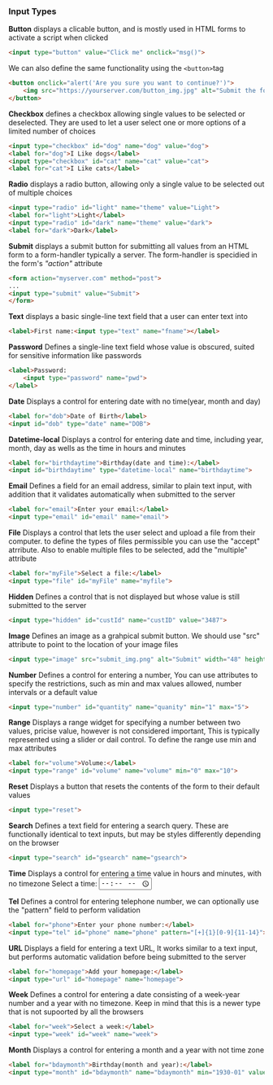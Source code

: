 ### Input Types

**Button**
displays a clicable button, and is mostly used in HTML forms to activate a script when clicked
```html
<input type="button" value="Click me" onclick="msg()">
```

We can also define the same functionality using the <code>&#60;button&#62;</code>tag

```html
<button onclick="alert('Are you sure you want to continue?')">
    <img src="https://yourserver.com/button_img.jpg" alt="Submit the form" height="64" width="64">
</button>
```

**Checkbox**
defines a checkbox allowing single values to be selected or deselected. They are used to let a user select one or more options of a limited number of choices
```html
<input type="checkbox" id="dog" name="dog" value="dog">
<label for="dog">I Like dogs</label>
<input type="checkbox" id="cat" name="cat" value="cat">
<label for="cat">I Like cats</label>
```

**Radio**
displays a radio button, allowing only a single value to be selected out of multiple choices
```html
<input type="radio" id="light" name="theme" value="Light">
<label for="light">Light</label>
<input type="radio" id="dark" name="theme" value="dark">
<label for="dark">Dark</label>
```

**Submit**
displays a submit button for submitting all values from an HTML form to a form-handler typically a server. The form-handler is specidied in the form's *"action"* attribute
```html
<form action="myserver.com" method="post">
...
<input type="submit" value="Submit">
</form>
```

**Text**
displays a basic single-line text field that a user can enter text into
```html
<label>First name:<input type="text" name="fname"></label>
```

**Password**
Defines a single-line text field whose value is obscured, suited for sensitive information like passwords
```html
<label>Password:
    <input type="password" name="pwd">
</label>
```

**Date**
Displays a control for entering date with no time(year, month and day)
```html
<label for="dob">Date of Birth</label>
<input id="dob" type="date" name="DOB">
```

**Datetime-local**
Displays a control for entering date and time, including year, month, day as wells as the time in hours and minutes
```html
<label for="birthdaytime">Birthday(date and time):</label>
<input id="birthdaytime" type="datetime-local" name="birthdaytime">
```

**Email**
Defines a field for an email address, similar to plain text input, with addition that it validates automatically when submitted to the server
```html
<label for="email">Enter your email:</label>
<input type="email" id="email" name="email">
```

**File**
Displays a control that lets the user select and upload a file from their computer. to define the types of files permissible you can use the "accept" atrribute. Also to enable multiple files to be selected, add the "multiple" attribute
```html
<label for="myFile">Select a file:</label>
<input type="file" id="myFile" name="myfile">
```

**Hidden**
Defines a control that is not displayed but whose value is still submitted to the server
```html
<input type="hidden" id="custId" name="custID" value="3487">
```

**Image**
Defines an image as a grahpical submit button. We should use "src" attribute to point to the location of your image files
```html
<input type="image" src="submit_img.png" alt="Submit" width="48" height="48">
```

**Number**
Defines a control for entering a number, You can use attributes to specify the restrictions, such as min and max values allowed, number  intervals or a default value
```html
<input type="number" id="quantity" name="quanity" min="1" max="5">
```

**Range**
Displays a range widget for specifying a number between two values, pricise value, however is not considered important, This is typically represented using a slider or dail control. To define the range use min and max attributes
```html
<label for="volume">Volume:</label>
<input type="range" id="volume" name="volume" min="0" max="10">
```

**Reset**
Displays a button that resets the contents of the form to their default values
```html
<input type="reset">
```

**Search**
Defines a text field for entering a search query. These are functionally identical to text inputs, but may be styles differently depending on the browser
```html
<input type="search" id="gsearch" name="gsearch">
```

**Time**
Displays a control for entering a time value in hours and minutes, with no timezone
<label for="appt">Select a time:</label>
<input type="time" id="appt" name="appt">

**Tel**
Defines a control for entering telephone number, we can optionally use the "pattern" field to perform validation
```html
<label for="phone">Enter your phone number:</label>
<input type="tel" id="phone" name="phone" pattern="[+]{1}[0-9]{11-14}">
```

**URL**
Displays a field for entering a text URL, It works similar to a text input, but performs automatic validation before being submitted to the server
```html
<label for="homepage">Add your homepage:</label>
<input type="url" id="homepage" name="homepage">
```

**Week**
Defines a control for entering a date consisting of a week-year number and a year with no timezone. Keep in mind that this is a newer type that is not supoorted by all the browsers
```html
<label for="week">Select a week:</label>
<input type="week" id="week" name="week">
```

**Month**
Displays a control for entering a month and a year with not time zone
```html
<label for="bdaymonth">Birthday(month and year):</label>
<input type="month" id="bdaymonth" name="bdaymonth" min="1930-01" value="2000-01">
```
